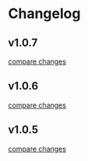 # Changelog

## v1.0.7

[compare changes](https://github.com/codihaus/directus-extension-hierarchy-layout/compare/v1.0.6...v1.0.7)

## v1.0.6

[compare changes](https://github.com/codihaus/directus-extension-hierarchy-layout/compare/v1.0.5...v1.0.6)

## v1.0.5

[compare changes](https://github.com/codihaus/directus-extension-hierarchy-layout/compare/v1.0.4...v1.0.5)

